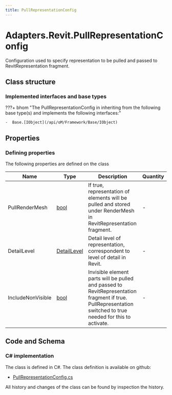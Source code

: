 ```yaml
---
title: PullRepresentationConfig
---
```


# Adapters.Revit.PullRepresentationConfig

Configuration used to specify representation to be pulled and passed to RevitRepresentation fragment.

## Class structure

### Implemented interfaces and base types

???+ bhom "The PullRepresentationConfig in inheriting from the following base type(s) and implements the following interfaces:"

    -  Base.[IObject](/api/oM/Framework/Base/IObject)


## Properties



### Defining properties

The following properties are defined on the class

| Name             | Type             | Description      | Quantity         |
|------------------|------------------|------------------|------------------|
| PullRenderMesh | [bool](https://learn.microsoft.com/en-us/dotnet/api/System.Boolean?view=netstandard-2.0) | If true, representation of elements will be pulled and stored under RenderMesh in RevitRepresentation fragment. | - |
| DetailLevel | [DetailLevel](/api/oM/Adapter/Adapters/Revit/Enums/DetailLevel) | Detail level of representation, correspondent to level of detail in Revit. | - |
| IncludeNonVisible | [bool](https://learn.microsoft.com/en-us/dotnet/api/System.Boolean?view=netstandard-2.0) | Invisible element parts will be pulled and passed to RevitRepresentation fragment if true. PullRepresentation switched to true needed for this to activate. | - |


## Code and Schema

### C# implementation

The class is defined in C#. The class definition is available on github:

- [PullRepresentationConfig.cs](https://github.com/BHoM/Revit_Toolkit/blob/develop/Revit_oM/Config/PullRepresentationConfig.cs)

All history and changes of the class can be found by inspection the history.
